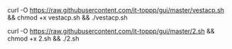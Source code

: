  curl -O https://raw.githubusercontent.com/it-toppp/gui/master/vestacp.sh && chmod +x vestacp.sh && ./vestacp.sh
 
 curl -O https://raw.githubusercontent.com/it-toppp/gui/master/2.sh && chmod +x 2.sh && ./2.sh

